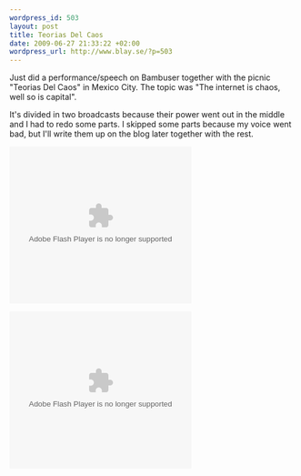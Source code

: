 ```yaml
--- 
wordpress_id: 503
layout: post
title: Teorias Del Caos
date: 2009-06-27 21:33:22 +02:00
wordpress_url: http://www.blay.se/?p=503
---
```

Just did a performance/speech on Bambuser together with the picnic "Teorias Del Caos" in Mexico City. The topic was "The internet is chaos, well so is capital".

It's divided in two broadcasts because their power went out in the middle and I had to redo some parts. I skipped some parts because my voice went bad, but I'll write them up on the blog later together with the rest.

<object width="320" height="276" data="http://bambuser.com/r/player.swf?vid=201799" type="application/x-shockwave-flash"><param name="id" value="bplayer" /><param name="allowfullscreen" value="true" /><param name="wmode" value="opaque" /><param name="src" value="http://bambuser.com/r/player.swf?vid=201799" /><param name="name" value="bplayer" /></object>

<object width="320" height="276" data="http://bambuser.com/r/player.swf?vid=201823" type="application/x-shockwave-flash"><param name="id" value="bplayer" /><param name="allowfullscreen" value="true" /><param name="wmode" value="opaque" /><param name="src" value="http://bambuser.com/r/player.swf?vid=201823" /><param name="name" value="bplayer" /></object>
